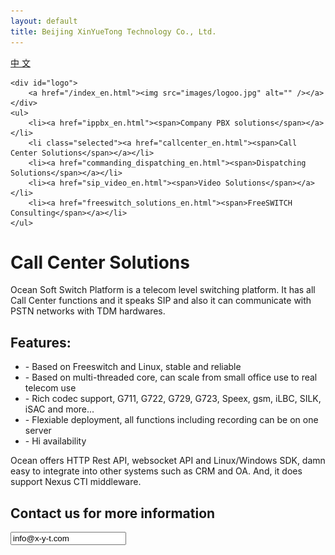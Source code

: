 ```yaml
---
layout: default
title: Beijing XinYueTong Technology Co., Ltd.
---
```


<div id="header_en">
    <div id="lang">
        <a href="/">中&nbsp;文</a>
    </div>

    <div id="logo">
        <a href="/index_en.html"><img src="images/logoo.jpg" alt="" /></a>
    </div>
    <ul>
        <li><a href="ippbx_en.html"><span>Company PBX solutions</span></a></li>
        <li class="selected"><a href="callcenter_en.html"><span>Call Center Solutions</span></a></li>
        <li><a href="commanding_dispatching_en.html"><span>Dispatching Solutions</span></a></li>
        <li><a href="sip_video_en.html"><span>Video Solutions</span></a></li>
        <li><a href="freeswitch_solutions_en.html"><span>FreeSWITCH Consulting</span></a></li>
    </ul>
</div>


<div id="body">
    <div class="about">
        <h1>Call Center Solutions</h1>
        <div>
            <p>
        Ocean Soft Switch Platform is a telecom level switching platform. It has all Call Center functions and it speaks SIP and also it can communicate with PSTN networks with TDM hardwares.
            </p>
        </div>
        <div>
            <h2>Features:</h2>
            <ul>
                <li>- Based on Freeswitch and Linux, stable and reliable</li>
                <li>- Based on multi-threaded core, can scale from small office use to real telecom use</li>
                <li>- Rich codec support, G711, G722, G729, G723, Speex, gsm, iLBC, SILK, iSAC and more...</li>
                <li>- Flexiable deployment, all functions including recording can be on one server</li>
                <li>- Hi availability</li>
            </ul>
	    <p>
        Ocean offers HTTP Rest API, websocket API and Linux/Windows SDK, damn easy to integrate into other systems such as CRM and OA. And, it does support Nexus CTI middleware.
	    </p>
        </div>
        <div>
            <h2>Contact us for more information</h2>
            <p><input readonly value="info@x-y-t.com"></input></p>
        </div>
    </div>
</div>
